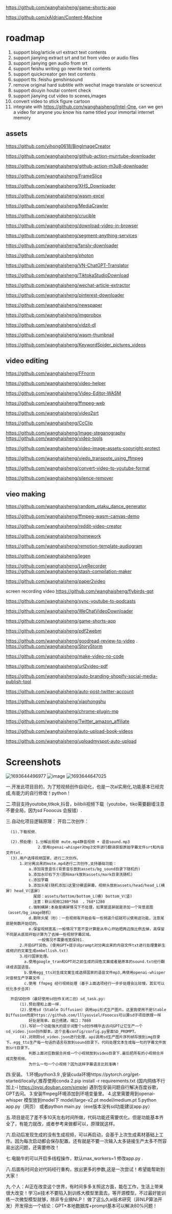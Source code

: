 https://github.com/wanghaisheng/game-shorts-app

https://github.com/xAIdrian/Content-Machine

# roadmap

1. support blog/article url extract text contents
2. support jianying extract srt and txt from video or audio files
3. support jianying gen audio from srt
4. support feishu writing go rewrite text contents
5. support quickcreator gen text contents
6. support tts :feishu genshinsound
7. remove original hard subtitle with wechat image translate or screencut
8. support douyin houtai  content check
9. support jianying cut video to scenes,images
10. convert video to stick figure cartoon
11. integrate with https://github.com/wanghaisheng/Intel-One, can we gen a video for anyone you know his name titled  your immortal internet memory


## assets

https://github.com/yihong0618/BingImageCreator

https://github.com/wanghaisheng/github-action-murrtube-downloader


https://github.com/wanghaisheng/github-action-m3u8-downloader

https://github.com/wanghaisheng/FrameSlice

https://github.com/wanghaisheng/XHS_Downloader

https://github.com/wanghaisheng/wasm-excel

https://github.com/wanghaisheng/MediaCrawler

https://github.com/wanghaisheng/crucible

https://github.com/wanghaisheng/download-video-in-browser

https://github.com/wanghaisheng/segment-anything-services

https://github.com/wanghaisheng/fansly-downloader

https://github.com/wanghaisheng/photon

https://github.com/wanghaisheng/VN-ChatGPT-Translator


https://github.com/wanghaisheng/TiktokaStudioDownload

https://github.com/wanghaisheng/wechat-article-extractor

https://github.com/wanghaisheng/pinterest-downloader

https://github.com/wanghaisheng/newspaper

https://github.com/wanghaisheng/imgprobox

https://github.com/wanghaisheng/vidzit-dl

https://github.com/wanghaisheng/wasm-thumbnail

https://github.com/wanghaisheng/KeywordSpider_pictures_videos




## video editing

https://github.com/wanghaisheng/FFnorm

https://github.com/wanghaisheng/video-helper

https://github.com/wanghaisheng/Video-Editor-WASM

https://github.com/wanghaisheng/ffmpeg-web

https://github.com/wanghaisheng/video2srt

https://github.com/wanghaisheng/CcClip

https://github.com/wanghaisheng/Image-steganography
https://github.com/wanghaisheng/video-tools

https://github.com/wanghaisheng/video-image-assets-copyright-protect

https://github.com/wanghaisheng/viedo_transpote_using_ffmpeg

https://github.com/wanghaisheng/convert-video-to-youtube-format

https://github.com/wanghaisheng/silence-remover



## vieo making

https://github.com/wanghaisheng/random_otaku_dance_generator

https://github.com/wanghaisheng/ffmpeg-wasm-canvas-demo

https://github.com/wanghaisheng/reddit-video-creator

https://github.com/wanghaisheng/homework

https://github.com/wanghaisheng/remotion-template-audiogram

https://github.com/wanghaisheng/legen

https://github.com/wanghaisheng/LiveRecorder
https://github.com/wanghaisheng/stash-compilation-maker

https://github.com/wanghaisheng/paper2video



screen recording video
https://github.com/wanghaisheng/flybirds-gpt

https://github.com/wanghaisheng/sync-youtube-to-podcasts

https://github.com/wanghaisheng/WeChatVideoDownloader

https://github.com/wanghaisheng/game-shorts-app

https://github.com/wanghaisheng/pdf2webm

https://github.com/wanghaisheng/goodread-review-to-video
.
https://github.com/wanghaisheng/StoryStorm

https://github.com/wanghaisheng/make-video-no-code

https://github.com/wanghaisheng/url2video-pdf



https://github.com/wanghaisheng/auto-branding-shopify-social-media-publish-tool

https://github.com/wanghaisheng/auto-post-twitter-account

https://github.com/wanghaisheng/xiaohongshu

https://github.com/wanghaisheng/chrome-plugin-mp

https://github.com/wanghaisheng/Twitter_amazon_affiliate

https://github.com/wanghaisheng/auto-upload-book-videos

https://github.com/wanghaisheng/uploadmyspot-auto-upload

# Screenshots

![1693644496977](https://github.com/StartHua/AI-/assets/22284244/0c10b136-1b7a-4493-bf91-0b5b64c59cb1)
![image](https://github.com/StartHua/AI-/assets/22284244/11118dea-0da3-4bdc-8f3c-05ac9977a8cb)
![1693644647025](https://github.com/StartHua/AI-/assets/22284244/eb67e901-eafa-46f6-a41a-84214e1a4ddc)

一.开发此项目目的，为了短视频创作自动化，也是一次ai实用化,功能基本已经完成,有能力的自行修改！python！

二.项目支持youtobe,titkok,抖音，bilibili视频下载（youtobe，tiko需要翻墙注意不要全局，因为sd Fooocus 会报错）.

三.自动化项目逻辑原理：
    开启二次创作：
    
      (1).下载视频.
      
      (2).预处理: 1.分解出视频 mute.mp4静音视频 + 语音sound.mp3
                  2.使用openai-whisper对mp3文件进行翻译获取原始字幕文件srt和内容文件txt.
      (3).用户选择视频国家，进行二次创作。
          1.对分离出来的mute.mp4进行二次创作,支持基础功能：
              a.添加背景音乐(背景音乐放到assets/bg_sound目录下随机的)
              b.添加水印右下方(图标mark放到assets/mark目录洗随机)
              c.添加字幕
              b.添加头尾(随机添加)这里分横竖屏幕，视频头放到assets/head/head_L(横屏) head_V(竖屏)
                尾部：assets/bottom/bottom_L(横) bottom_V(竖)
                注意：默认视频1280*768  ，768*1280
              c.强制横屏:本身是横屏情况下不处理，如果是竖屏就是添加一个背景底图（asset/bg_image随机）  
              d.删除头尾（秒）：一些视频有开始会有一些频道介绍就可以使用这功能，注意尾部是倒数开始切的。
              e.保留视频宽高:一般情况下宽不变计算是从中心开始把两边按比例去掉，高保留不同是从底部开始计算为了去掉一些视频字幕区域。
                  一般情况不需要改宽保持1.
          2.开启GPT润色。(使用GPT+提示词prompt对分离出来的内容文件txt进行处理重新生成相识的文案生成embellish.txt) 
          3.经行国家处理。
            a.使用google_tran和GPT对之前生成的润色文案或者是原本的sound.txt经行翻译成该国语音。
            b.使用egg_tts对生成文案生成选择国家的语音文件mp3,再使用openai-whisper对音频生产字幕文件 .
            c.使用 ffmpeg 经行视频处理（基于上面选项经行一步步处理会比较慢，其实可以优化多步合并）

      开启SD创作（最好使用sd创作关闭二创）sd_task.py:
          (1).预处理和上面一样.
          (2).使用sd（Stable Diffusion）调用api形式生产图片。这里我使用不是Stable Diffusion而是https://github.com/lllyasviel/Fooocus可以算sd子项目原理一样
              好处是简单。自己搭建。端口：7860
          (3).写好一个功能强大的提示词整个sd创作精华去访问GPT让它生产一个sd_video.json创作脚本。这个去看config/config.py里面SD_PROMPT。
          (4).对刚刚sd_video.json进行处理，api调用sd生产图片序列帧存放到img目录下。egg_tts生产每一句话的语言存放到sound目录下。代码处理文本生成每一句的字幕文件放到srt目录下。
              判断上面对应数据合并成一个小视频放到video目录下.最后把所有的小视频合并成完整视频。
              为什么一句一个小视频？因为这样字幕语言比较准确！

四.安装。
   1.环境python3.9 ,安装cuda环境https://pytorch.org/get-started/locally/,推荐使用conda
   2.pip install -r requirements.txt (国内网络不行加上-i https://pypi.douban.com/simple)  遇到包安装问题自行解决百度谷歌，GPT去问。
   3.安装ffmpeg环境添加到环境变量里。
   4.这里需要用到openai-whisper 模型放到model下 model/large-v2.pt  model/medium.pt
   5.python app.py（网页）  或者python main.py（exe版本没有sd功能建议app.py）

五.项目是花了差不多10天左右时间所做，代码功能还需要优化。但是功能基本齐全了，有能力就改，或者参考来做都可以，原理就这样。

六.启动后发现生成的没有生成视频，可以再启动，会基于上次生成素材基础上工作。因为每次启动都会保存配置。还有就是不要一次输入太多链接生产太多不然容易出这问题，还需要修改！    

七.电脑牛的可以开启多线程操作，默认max_workers=1 修改app.py .       

八.后面有时间会对代码经行重构，放出更多的参数,这是一次尝试！希望能帮助到大家！

九.个人：AI正在改变这个世界，有时间多多关照这方面，能在工作，生活上带来很大改变！学习ai技术不要陷入到训练大模型里面去，等开源模型，不过最好能训练一次微型模型就够，除非专业搞NLP！
做了这么久ai技术研究（非NLP算法开发）开发得出一个结论：GPT+本地数据库+prompt基本可以解决80%问题！


